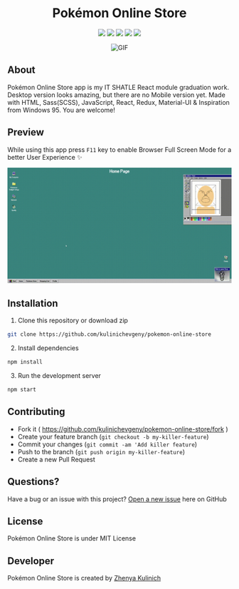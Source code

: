 <h1 align="center">Pokémon Online Store</h1>

<p align="center">
    <a href="https://github.com/kulinichevgeny/pokemon-online-store/graphs/contributors" alt="Contributors">
        <img src="https://img.shields.io/github/contributors/kulinichevgeny/pokemon-online-store" /></a>
    <a href="#" alt="Activity">
        <img src="https://img.shields.io/github/commit-activity/m/kulinichevgeny/pokemon-online-store" /></a>
    <a href="#" alt="Last commit">
        <img src="https://img.shields.io/github/last-commit/kulinichevgeny/pokemon-online-store" /></a>
    <a href="https://github.com/kulinichevgeny/pokemon-online-store/blob/master/LICENSE" alt="License">
        <img src="https://img.shields.io/github/license/kulinichevgeny/pokemon-online-store.svg" /></a>
    <a href="#" alt="License">
        <img src="https://badge.fury.io/js/npm.svg" /></a>
</p>


<p align=center>
    <img alt="GIF" src="public/bulbasaur.gif" width="600px" />
</p>

## About
Pokémon Online Store app is my IT SHATLE React module graduation work. Desktop version looks amazing, but there are no Mobile version yet. Made with HTML, Sass(SCSS), JavaScript, React, Redux, Material-UI & Inspiration from Windows 95. You are welcome!

## Preview
While using this app press `F11` key to enable Browser Full Screen Mode for a better User Experience ✨

<p align=center>
    <img alt="GIF" src="public/preview.gif" width="1080px" />
</p>

## Installation
1. Clone this repository or download zip
```bash
git clone https://github.com/kulinichevgeny/pokemon-online-store
```

2. Install dependencies
```bash
npm install
```

3. Run the development server
```bash
npm start
```

## Contributing
- Fork it ( https://github.com/kulinichevgeny/pokemon-online-store/fork )
- Create your feature branch (`git checkout -b my-killer-feature`)
- Commit your changes (`git commit -am 'Add killer feature`)
- Push to the branch (`git push origin my-killer-feature`)
- Create a new Pull Request

## Questions?
Have a bug or an issue with this project? [Open a new issue](https://github.com/kulinichevgeny/pokemon-online-store/issues/new) here on GitHub

## License
Pokémon Online Store is under MIT License

## Developer
Pokémon Online Store is created by [Zhenya Kulinich](https://github.com/kulinichevgeny)